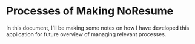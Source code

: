 # Processes of Making NoResume

In this document, I'll be making some notes on how I have developed this application for 
future overview of managing relevant processes. 